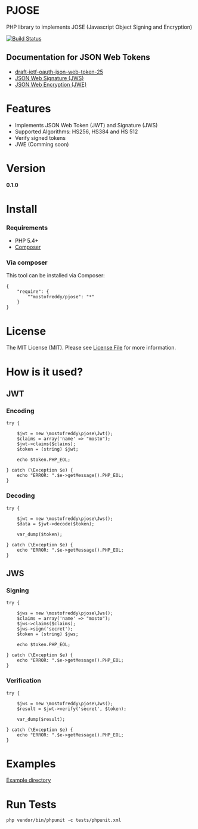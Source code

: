 PJOSE
=====

PHP library to implements JOSE (Javascript Object Signing and Encryption)

[![Build Status](https://travis-ci.org/mostofreddy/pjose.svg?branch=master)](https://travis-ci.org/mostofreddy/pjose)


Documentation for JSON Web Tokens
---------------------------------

* [draft-ietf-oauth-json-web-token-25](http://tools.ietf.org/html/draft-ietf-oauth-json-web-token-25)
* [JSON Web Signature (JWS)](http://tools.ietf.org/html/draft-ietf-jose-json-web-signature-31)
* [JSON Web Encryption (JWE)](http://tools.ietf.org/html/draft-ietf-jose-json-web-encryption-31)

Features
========

* Implements JSON Web Token (JWT) and Signature (JWS)
* Supported Algorithms: HS256, HS384 and HS 512
* Verify signed tokens
* JWE (Comming soon)

Version
=======

__0.1.0__

Install
=======

### Requirements

* PHP 5.4+
* [Composer](http://getcomposer.org)

### Via composer

This tool can be installed via Composer:

    {
        "require": {
            ""mostofreddy/pjose": "*"
        }
    }

License
=======

The MIT License (MIT). Please see [License File](https://github.com/mostofreddy/pjose/blob/master/LICENSE.md) for more information.

How is it used?
===============

JWT
---

### Encoding

    try {

        $jwt = new \mostofreddy\pjose\Jwt();
        $claims = array('name' => "mosto");
        $jwt->claims($claims);
        $token = (string) $jwt;

        echo $token.PHP_EOL;

    } catch (\Exception $e) {
        echo "ERROR: ".$e->getMessage().PHP_EOL;
    }

### Decoding

    try {

        $jwt = new \mostofreddy\pjose\Jws();
        $data = $jwt->decode($token);

        var_dump($token);

    } catch (\Exception $e) {
        echo "ERROR: ".$e->getMessage().PHP_EOL;
    }

JWS
---

### Signing

    try {

        $jws = new \mostofreddy\pjose\Jws();
        $claims = array('name' => "mosto");
        $jws->claims($claims);
        $jws->sign('secret');
        $token = (string) $jws;

        echo $token.PHP_EOL;

    } catch (\Exception $e) {
        echo "ERROR: ".$e->getMessage().PHP_EOL;
    }

### Verification

    try {

        $jws = new \mostofreddy\pjose\Jws();
        $result = $jwt->verify('secret', $token);

        var_dump($result);

    } catch (\Exception $e) {
        echo "ERROR: ".$e->getMessage().PHP_EOL;
    }

Examples
========

[Example directory](https://github.com/mostofreddy/pjose/tree/master/examples)

Run Tests
=========

    php vendor/bin/phpunit -c tests/phpunit.xml 


